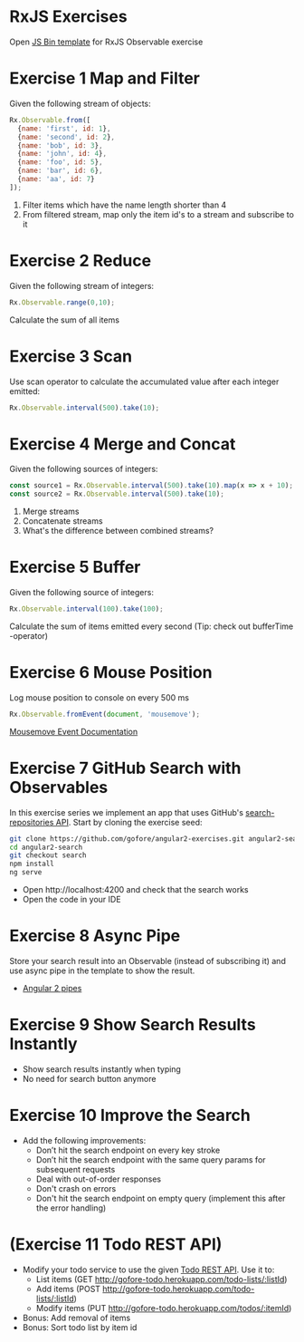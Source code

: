 # RxJS Exercises

Open [JS Bin template](http://jsbin.com/negukijoqe/edit?html,js,console) for RxJS Observable exercise

# Exercise 1 Map and Filter
Given the following stream of objects:
```javascript
Rx.Observable.from([
  {name: 'first', id: 1},
  {name: 'second', id: 2},
  {name: 'bob', id: 3},
  {name: 'john', id: 4},
  {name: 'foo', id: 5},
  {name: 'bar', id: 6},
  {name: 'aa', id: 7}
]);
```
1. Filter items which have the name length shorter than 4
2. From filtered stream, map only the item id's to a stream and subscribe to it

# Exercise 2 Reduce
Given the following stream of integers:
```javascript
Rx.Observable.range(0,10);
```
Calculate the sum of all items

# Exercise 3 Scan
Use scan operator to calculate the accumulated value after each integer emitted:
```javascript
Rx.Observable.interval(500).take(10);
```

# Exercise 4 Merge and Concat
Given the following sources of integers:
```javascript
const source1 = Rx.Observable.interval(500).take(10).map(x => x + 10);
const source2 = Rx.Observable.interval(500).take(10);
```
1. Merge streams
2. Concatenate streams
3. What's the difference between combined streams?

# Exercise 5 Buffer
Given the following source of integers:
```javascript
Rx.Observable.interval(100).take(100);
```
Calculate the sum of items emitted every second (Tip: check out bufferTime -operator)

# Exercise 6 Mouse Position
Log mouse position to console on every 500 ms
```javascript
Rx.Observable.fromEvent(document, 'mousemove');
```
[Mousemove Event Documentation](https://developer.mozilla.org/en-US/docs/Web/Events/mousemove)

# Exercise 7 GitHub Search with Observables
In this exercise series we implement an app that uses GitHub's [search-repositories API](https://developer.github.com/v3/search/#search-repositories). Start by cloning the exercise seed:
```bash
git clone https://github.com/gofore/angular2-exercises.git angular2-search
cd angular2-search
git checkout search
npm install
ng serve
```
- Open http://localhost:4200 and check that the search works
- Open the code in your IDE

# Exercise 8 Async Pipe

Store your search result into an Observable (instead of subscribing it) and use async pipe in the template to show the result.

- [Angular 2 pipes](https://angular.io/docs/ts/latest/guide/pipes.html)

# Exercise 9 Show Search Results Instantly

- Show search results instantly when typing
- No need for search button anymore

# Exercise 10 Improve the Search
- Add the following improvements:
  - Don’t hit the search endpoint on every key stroke
  - Don’t hit the search endpoint with the same query params for subsequent requests
  - Deal with out-of-order responses
  - Don't crash on errors
  - Don't hit the search endpoint on empty query (implement this after the error handling)

# (Exercise 11 Todo REST API)

- Modify your todo service to use the given [Todo REST API](https://github.com/gofore/todo-backend). Use it to:
  - List items (GET http://gofore-todo.herokuapp.com/todo-lists/:listId)
  - Add items (POST http://gofore-todo.herokuapp.com/todo-lists/:listId)
  - Modify items (PUT http://gofore-todo.herokuapp.com/todos/:itemId)
- Bonus: Add removal of items
- Bonus: Sort todo list by item id
